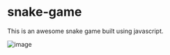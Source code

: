 # snake-game

This is an awesome snake game built using javascript.

![image](https://user-images.githubusercontent.com/74766567/121716875-35ea8d00-cafe-11eb-9935-3338e49b1a77.png)

